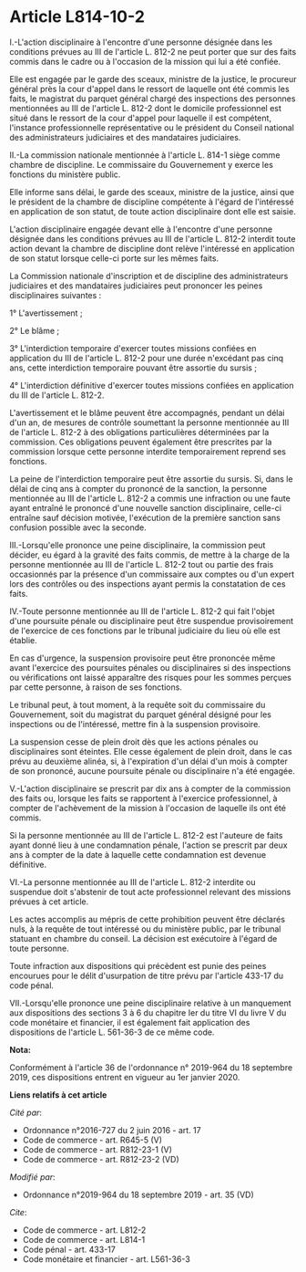 # Article L814-10-2

I.-L'action disciplinaire à l'encontre d'une personne désignée dans les conditions prévues au III de l'article L. 812-2 ne
peut porter que sur des faits commis dans le cadre ou à l'occasion de la mission qui lui a été confiée. 

Elle est engagée par le garde des sceaux, ministre de la justice, le procureur général près la cour d'appel dans le ressort
de laquelle ont été commis les faits, le magistrat du parquet général chargé des inspections des personnes mentionnées au III
de l'article L. 812-2 dont le domicile professionnel est situé dans le ressort de la cour d'appel pour laquelle il est
compétent, l'instance professionnelle représentative ou le président du Conseil national des administrateurs judiciaires et
des mandataires judiciaires. 

II.-La commission nationale mentionnée à l'article L. 814-1 siège comme chambre de discipline. Le commissaire du Gouvernement
y exerce les fonctions du ministère public. 

Elle informe sans délai, le garde des sceaux, ministre de la justice, ainsi que le président de la chambre de discipline
compétente à l'égard de l'intéressé en application de son statut, de toute action disciplinaire dont elle est saisie. 

L'action disciplinaire engagée devant elle à l'encontre d'une personne désignée dans les conditions prévues au III de
l'article L. 812-2 interdit toute action devant la chambre de discipline dont relève l'intéressé en application de son statut
lorsque celle-ci porte sur les mêmes faits. 

La Commission nationale d'inscription et de discipline des administrateurs judiciaires et des mandataires judiciaires peut
prononcer les peines disciplinaires suivantes : 

1° L'avertissement ; 

2° Le blâme ; 

3° L'interdiction temporaire d'exercer toutes missions confiées en application du III de l'article L. 812-2 pour une durée
n'excédant pas cinq ans, cette interdiction temporaire pouvant être assortie du sursis ; 

4° L'interdiction définitive d'exercer toutes missions confiées en application du III de l'article L. 812-2. 

L'avertissement et le blâme peuvent être accompagnés, pendant un délai d'un an, de mesures de contrôle soumettant la personne
mentionnée au III de l'article L. 812-2 à des obligations particulières déterminées par la commission. Ces obligations
peuvent également être prescrites par la commission lorsque cette personne interdite temporairement reprend ses fonctions. 

La peine de l'interdiction temporaire peut être assortie du sursis. Si, dans le délai de cinq ans à compter du prononcé de la
sanction, la personne mentionnée au III de l'article L. 812-2 a commis une infraction ou une faute ayant entraîné le prononcé
d'une nouvelle sanction disciplinaire, celle-ci entraîne sauf décision motivée, l'exécution de la première sanction sans
confusion possible avec la seconde. 

III.-Lorsqu'elle prononce une peine disciplinaire, la commission peut décider, eu égard à la gravité des faits commis, de
mettre à la charge de la personne mentionnée au III de l'article L. 812-2 tout ou partie des frais occasionnés par la
présence d'un commissaire aux comptes ou d'un expert lors des contrôles ou des inspections ayant permis la constatation de
ces faits. 

IV.-Toute personne mentionnée au III de l'article L. 812-2 qui fait l'objet d'une poursuite pénale ou disciplinaire peut être
suspendue provisoirement de l'exercice de ces fonctions par le   tribunal judiciaire du lieu où elle est établie. 

En cas d'urgence, la suspension provisoire peut être prononcée même avant l'exercice des poursuites pénales ou disciplinaires
si des inspections ou vérifications ont laissé apparaître des risques pour les sommes perçues par cette personne, à raison de
ses fonctions. 

Le tribunal peut, à tout moment, à la requête soit du commissaire du Gouvernement, soit du magistrat du parquet général
désigné pour les inspections ou de l'intéressé, mettre fin à la suspension provisoire. 

La suspension cesse de plein droit dès que les actions pénales ou disciplinaires sont éteintes. Elle cesse également de plein
droit, dans le cas prévu au deuxième alinéa, si, à l'expiration d'un délai d'un mois à compter de son prononcé, aucune
poursuite pénale ou disciplinaire n'a été engagée. 

V.-L'action disciplinaire se prescrit par dix ans à compter de la commission des faits ou, lorsque les faits se rapportent à
l'exercice professionnel, à compter de l'achèvement de la mission à l'occasion de laquelle ils ont été commis. 

Si la personne mentionnée au III de l'article L. 812-2 est l'auteure de faits ayant donné lieu à une condamnation pénale,
l'action se prescrit par deux ans à compter de la date à laquelle cette condamnation est devenue définitive. 

VI.-La personne mentionnée au III de l'article L. 812-2 interdite ou suspendue doit s'abstenir de tout acte professionnel
relevant des missions prévues à cet article. 

Les actes accomplis au mépris de cette prohibition peuvent être déclarés nuls, à la requête de tout intéressé ou du ministère
public, par le tribunal statuant en chambre du conseil. La décision est exécutoire à l'égard de toute personne. 

Toute infraction aux dispositions qui précèdent est punie des peines encourues pour le délit d'usurpation de titre prévu par
l'article 433-17 du code pénal. 

VII.-Lorsqu'elle prononce une peine disciplinaire relative à un manquement aux dispositions des sections 3 à 6 du chapitre
Ier du titre VI du livre V du code monétaire et financier, il est également fait application des dispositions de l'article L.
561-36-3 de ce même code.

**Nota:**

Conformément à l'article 36 de l'ordonnance n° 2019-964 du 18 septembre 2019, ces dispositions entrent en vigueur au 1er
janvier 2020.

**Liens relatifs à cet article**

_Cité par_:

  - Ordonnance n°2016-727 du 2 juin 2016 - art. 17
  - Code de commerce - art. R645-5 (V)
  - Code de commerce - art. R812-23-1 (V)
  - Code de commerce - art. R812-23-2 (VD)

_Modifié par_:

  - Ordonnance n°2019-964 du 18 septembre 2019 - art. 35 (VD)

_Cite_:

  - Code de commerce - art. L812-2
  - Code de commerce - art. L814-1
  - Code pénal - art. 433-17
  - Code monétaire et financier - art. L561-36-3

